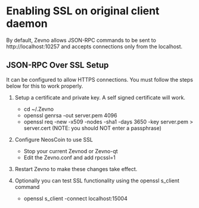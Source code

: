 Enabling SSL on original client daemon
======================================
By default, Zevno allows JSON-RPC commands to be sent to http://localhost:10257
and accepts connections only from the localhost.

JSON-RPC Over SSL Setup
-----------------------
It can be configured to allow HTTPS connections.  You must follow the steps below
for this to work properly.

1. Setup a certificate and private key.  A self signed certificate will work.
    * cd ~/.Zevno
    * openssl genrsa -out server.pem 4096
    * openssl req -new -x509 -nodes -sha1 -days 3650 -key server.pem > server.cert
    (NOTE: you should NOT enter a passphrase)

2. Configure NeosCoin to use SSL
    * Stop your current Zevnod or Zevno-qt
    * Edit the Zevno.conf and add
      rpcssl=1

3. Restart Zevno to make these changes take effect.

4. Optionally you can test SSL functionality using the openssl s_client command
    * openssl s_client -connect localhost:15004
